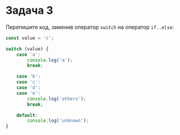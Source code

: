 # Задача 3

Перепишите код, заменив оператор `switch` на оператор `if..else`:

```js
const value = 'c';

switch (value) {
    case 'a':
        console.log('a');
        break;

    case 'b':
    case 'c':
    case 'd':
    case 'e':
        console.log('others');
        break;

    default:
        console.log('unknown');
}
```
